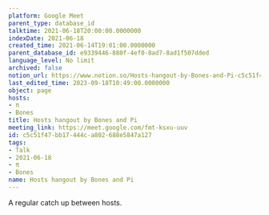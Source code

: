 ```yaml
---
platform: Google Meet
parent_type: database_id
talktime: 2021-06-18T20:00:00.0000000
indexDate: 2021-06-18
created_time: 2021-06-14T19:01:00.0000000
parent_database_id: e9339446-880f-4ef0-8ad7-8ad1f507dded
language_level: No limit
archived: false
notion_url: https://www.notion.so/Hosts-hangout-by-Bones-and-Pi-c5c51f47bb17444ca802688e5847a127
last_edited_time: 2023-09-18T10:49:00.0000000
object: page
hosts:
- π
- Bones
title: Hosts hangout by Bones and Pi
meeting_link: https://meet.google.com/fmt-ksxu-uuv
id: c5c51f47-bb17-444c-a802-688e5847a127
tags:
- Talk
- 2021-06-18
- π
- Bones
name: Hosts hangout by Bones and Pi
---
```


A regular catch up between hosts.



